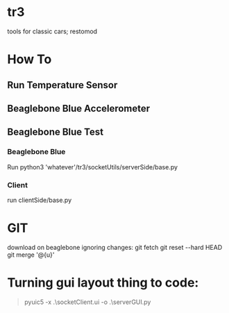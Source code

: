 # tr3
tools for classic cars; restomod

# How To
## Run Temperature Sensor

## Beaglebone Blue Accelerometer

## Beaglebone Blue Test
### Beaglebone Blue
   Run python3 'whatever'/tr3/socketUtils/serverSide/base.py 
### Client 
   run clientSide/base.py
# GIT
download on beaglebone ignoring changes:
git fetch
git reset --hard HEAD
git merge '@{u}'
# Turning gui layout thing to code:
>pyuic5 -x .\socketClient.ui -o .\serverGUI.py
